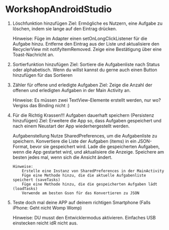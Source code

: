 # WorkshopAndroidStudio

1. Löschfunktion hinzufügen
   Ziel:
   Ermögliche es Nutzern, eine Aufgabe zu löschen, indem sie lange auf den Eintrag drücken.

    Hinweise:
        Füge im Adapter einen setOnLongClickListener für die Aufgabe hinzu.
        Entferne den Eintrag aus der Liste und aktualisiere den RecyclerView mit notifyItemRemoved.
        Zeige eine Bestätigung über eine Toast-Nachricht an.

2. Sortierfunktion hinzufügen
   Ziel:
   Sortiere die Aufgabenliste nach Status oder alphabetisch. 
   Wenn du willst kannst du gerne auch einen Button hinzufügen für das Sortieren



3. Zähler für offene und erledigte Aufgaben
   Ziel:
   Zeige die Anzahl der offenen und erledigten Aufgaben in der Main Activity an.
   
    Hinweise:
        Es müssen zwei TextView-Elemente erstellt werden, nur wo? 
        Vergiss das Binding nicht :)


4. Für die Richtig Krassen!!! 
   Aufgaben dauerhaft speichern (Persistenz hinzufügen)
   Ziel:
   Erweitere die App so, dass Aufgaben gespeichert und nach einem Neustart der App wiederhergestellt werden.

   Aufgabenstellung
       Nutze SharedPreferences, um die Aufgabenliste zu speichern.
       Konvertiere die Liste der Aufgaben (items) in ein JSON-Format, bevor sie gespeichert wird.
       Lade die gespeicherten Aufgaben, wenn die App gestartet wird, und aktualisiere die Anzeige.
       Speichere am besten jedes mal, wenn sich die Ansicht ändert.

       Hinweise:
           Erstelle eine Instanz von SharedPreferences in der MainActivity
           Füge eine Methode hinzu, die die aktuelle Aufgabenliste speichert (saveTasks)
           Füge eine Methode hinzu, die die gespeicherten Aufgaben lädt (loadTasks)
           Verwende am besten Gson für das Konvertieren zu JSON

5. Teste doch mal deine APP auf deinem richtigen Smartphone
   (Falls iPhone: Geht nicht Womp Womp)

   Hinweise:
        DU musst den Entwicklermodus aktivieren.
        Einfaches USB einstecken reicht idR nicht aus.